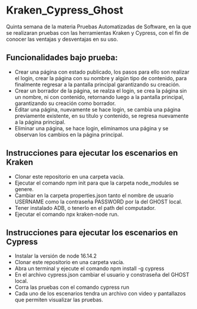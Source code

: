 # Kraken_Cypress_Ghost
Quinta semana de la materia Pruebas Automatizadas de Software, en la que se realizaran pruebas con las herramientas Kraken y Cypress, con el fin de conocer las ventajas y desventajas en su uso.
## Funcionalidades bajo prueba:
- Crear una página con estado publicado, los pasos para ello son realizar el login, crear la página con su nombre y algún tipo de contenido, para finalmente regresar a la pantalla principal garantizando su creación.
- Crear un borrador de la página, se realza el login, se crea la página sin un nombre, ni con contenido, retornando luego a la pantalla principal, garantizando su creación como borrador.
- Editar una página, nuevamente se hace login, se cambia una página previamente existente, en su título y contenido, se regresa nuevamente a la página principal.
- Eliminar una página, se hace login, eliminamos una página y se observan los cambios en la página principal.
## Instrucciones para ejecutar los escenarios en Kraken
- Clonar este repositorio en una carpeta vacía.
- Ejecutar el comando npm init para que la carpeta node_modules se genere.
- Cambiar en la carpeta properties.json tanto el nombre de usuario USERNAME como la contraseña PASSWORD por la del GHOST local.
- Tener instalado ADB, o tenerlo en el path del computador.
- Ejecutar el comando npx kraken-node run.
## Instrucciones para ejecutar los escenarios en Cypress
- Instalar la versión de node 16.14.2
- Clonar este repositorio en una carpeta vacía.
- Abra un terminal y ejecute el comando npm install -g cypress
- En el archivo cypress.json cambiar el usuario y constraseña del GHOST local.
- Corra las pruebas con el comando cypress run
- Cada uno de los escenarios tendra un archivo con video y pantallazos que permiten visualizar las pruebas.
